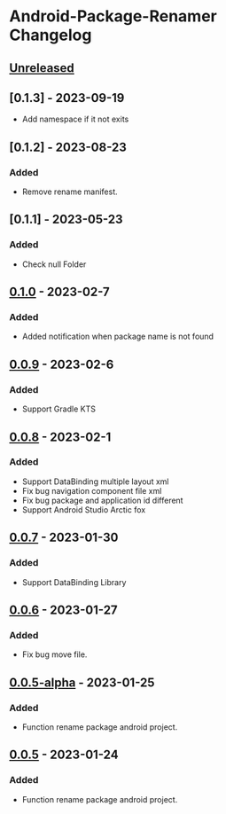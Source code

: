 <!-- Keep a Changelog guide -> https://keepachangelog.com -->

# Android-Package-Renamer Changelog

## [Unreleased]

## [0.1.3] - 2023-09-19
- Add namespace if it not exits

## [0.1.2] - 2023-08-23

### Added
- Remove rename manifest.

## [0.1.1] - 2023-05-23

### Added
- Check null Folder

## [0.1.0] - 2023-02-7

### Added
- Added notification when package name is not found

## [0.0.9] - 2023-02-6

### Added
- Support Gradle KTS

## [0.0.8] - 2023-02-1

### Added
- Support DataBinding multiple layout xml
- Fix bug navigation component file xml
- Fix bug package and application id different
- Support Android Studio Arctic fox

## [0.0.7] - 2023-01-30

### Added
- Support DataBinding Library

## [0.0.6] - 2023-01-27

### Added
- Fix bug move file.

## [0.0.5-alpha] - 2023-01-25

### Added
- Function rename package android project.

## [0.0.5] - 2023-01-24

### Added
- Function rename package android project.

[Unreleased]: https://github.com/nguyenphuc22/Android-Package-Renamer/compare/v0.1.0...HEAD
[0.1.0]: https://github.com/nguyenphuc22/Android-Package-Renamer/compare/v0.0.9...v0.1.0
[0.0.10]: https://github.com/nguyenphuc22/Android-Package-Renamer/compare/v0.0.9...v0.0.10
[0.0.9]: https://github.com/nguyenphuc22/Android-Package-Renamer/compare/v0.0.8...v0.0.9
[0.0.8]: https://github.com/nguyenphuc22/Android-Package-Renamer/compare/v0.0.7...v0.0.8
[0.0.7]: https://github.com/nguyenphuc22/Android-Package-Renamer/compare/v0.0.6...v0.0.7
[0.0.6]: https://github.com/nguyenphuc22/Android-Package-Renamer/compare/v0.0.5-alpha...v0.0.6
[0.0.5]: https://github.com/nguyenphuc22/Android-Package-Renamer/commits/v0.0.5
[0.0.5-alpha]: https://github.com/nguyenphuc22/Android-Package-Renamer/compare/v0.0.5...v0.0.5-alpha
[0.0.1]: https://github.com/nguyenphuc22/Android-Package-Renamer/commits/v0.0.1
